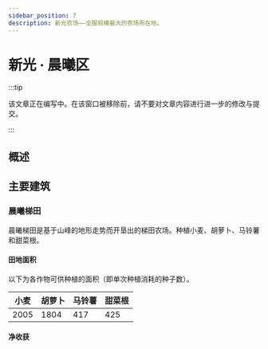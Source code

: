 ```yaml
---
sidebar_position: 7
description: 新光农场——全服规模最大的农场所在地。
---
```


# 新光 · 晨曦区

:::tip

该文章正在编写中。在该窗口被移除前，请不要对文章内容进行进一步的修改与提交。

:::

## 概述

## 主要建筑

### 晨曦梯田

晨曦梯田是基于山峰的地形走势而开垦出的梯田农场。种植小麦、胡萝卜、马铃薯和甜菜根。

#### 田地面积

以下为各作物可供种植的面积（即单次种植消耗的种子数）。

| 小麦 | 胡萝卜 | 马铃薯 | 甜菜根 |
| --- | --- | --- | --- |
| 2005 | 1804 | 417 | 425 |

#### 净收获
